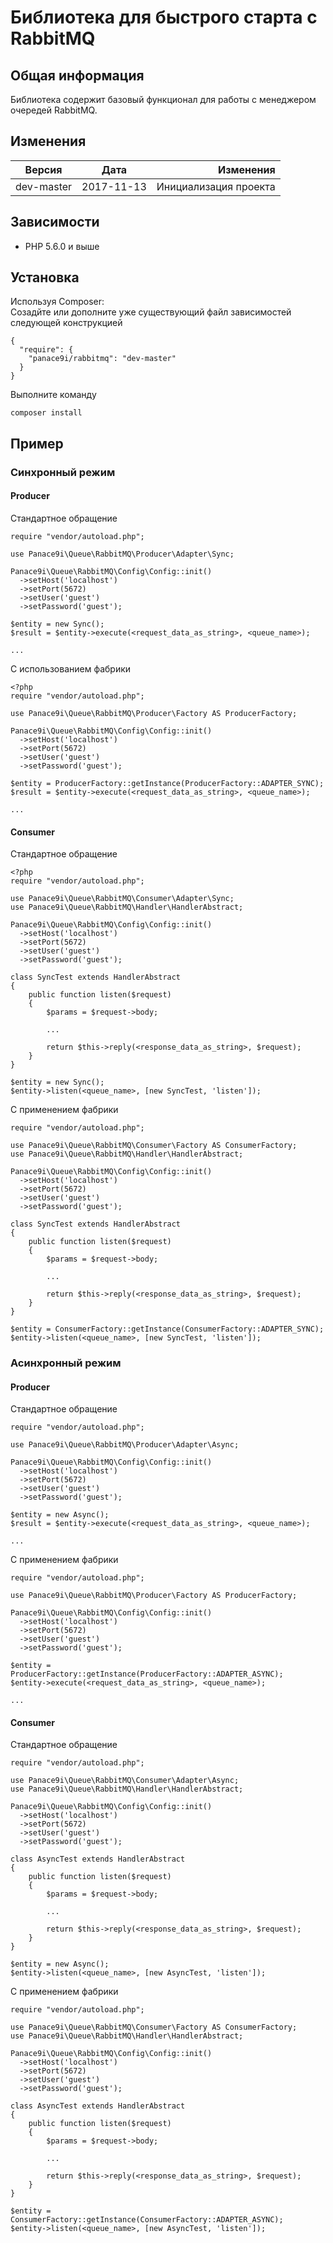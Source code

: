 # Библиотека для быстрого старта с RabbitMQ 

## Общая информация
Библиотека содержит базовый функционал для работы с менеджером очередей RabbitMQ. <br/>

## Изменения
| Версия   |      Дата     |  Изменения |
|----------|:-------------:|------:|
| dev-master |  2017-11-13 | Инициализация проекта |


## Зависимости
- PHP 5.6.0 и выше


## Установка
Используя Composer:<br/>
Созадйте или дополните уже существующий файл зависимостей следующей конструкцией

```
{
  "require": {
    "panace9i/rabbitmq": "dev-master"
  }
}
```
Выполните команду
```
composer install
```

## Пример

### Синхронный режим

#### Producer

Стандартное обращение
```
require "vendor/autoload.php";

use Panace9i\Queue\RabbitMQ\Producer\Adapter\Sync;

Panace9i\Queue\RabbitMQ\Config\Config::init()
  ->setHost('localhost')
  ->setPort(5672)
  ->setUser('guest')
  ->setPassword('guest');

$entity = new Sync();
$result = $entity->execute(<request_data_as_string>, <queue_name>);

...
```

С использованием фабрики
```
<?php
require "vendor/autoload.php";

use Panace9i\Queue\RabbitMQ\Producer\Factory AS ProducerFactory;

Panace9i\Queue\RabbitMQ\Config\Config::init()
  ->setHost('localhost')
  ->setPort(5672)
  ->setUser('guest')
  ->setPassword('guest');

$entity = ProducerFactory::getInstance(ProducerFactory::ADAPTER_SYNC);
$result = $entity->execute(<request_data_as_string>, <queue_name>);

...
```

#### Consumer

Стандартное обращение
```
<?php
require "vendor/autoload.php";

use Panace9i\Queue\RabbitMQ\Consumer\Adapter\Sync;
use Panace9i\Queue\RabbitMQ\Handler\HandlerAbstract;

Panace9i\Queue\RabbitMQ\Config\Config::init()
  ->setHost('localhost')
  ->setPort(5672)
  ->setUser('guest')
  ->setPassword('guest');

class SyncTest extends HandlerAbstract
{
    public function listen($request)
    {
        $params = $request->body;

        ...

        return $this->reply(<response_data_as_string>, $request);
    }
}

$entity = new Sync();
$entity->listen(<queue_name>, [new SyncTest, 'listen']);
```

С применением фабрики
```
require "vendor/autoload.php";

use Panace9i\Queue\RabbitMQ\Consumer\Factory AS ConsumerFactory;
use Panace9i\Queue\RabbitMQ\Handler\HandlerAbstract;

Panace9i\Queue\RabbitMQ\Config\Config::init()
  ->setHost('localhost')
  ->setPort(5672)
  ->setUser('guest')
  ->setPassword('guest');

class SyncTest extends HandlerAbstract
{
    public function listen($request)
    {
        $params = $request->body;

        ...

        return $this->reply(<response_data_as_string>, $request);
    }
}

$entity = ConsumerFactory::getInstance(ConsumerFactory::ADAPTER_SYNC);
$entity->listen(<queue_name>, [new SyncTest, 'listen']);
```


### Асинхронный режим

#### Producer

Стандартное обращение
```
require "vendor/autoload.php";

use Panace9i\Queue\RabbitMQ\Producer\Adapter\Async;

Panace9i\Queue\RabbitMQ\Config\Config::init()
  ->setHost('localhost')
  ->setPort(5672)
  ->setUser('guest')
  ->setPassword('guest');

$entity = new Async();
$result = $entity->execute(<request_data_as_string>, <queue_name>);

...
```

С применением фабрики
```
require "vendor/autoload.php";

use Panace9i\Queue\RabbitMQ\Producer\Factory AS ProducerFactory;

Panace9i\Queue\RabbitMQ\Config\Config::init()
  ->setHost('localhost')
  ->setPort(5672)
  ->setUser('guest')
  ->setPassword('guest');

$entity = ProducerFactory::getInstance(ProducerFactory::ADAPTER_ASYNC);
$entity->execute(<request_data_as_string>, <queue_name>);

...
```

#### Consumer

Стандартное обращение
```
require "vendor/autoload.php";

use Panace9i\Queue\RabbitMQ\Consumer\Adapter\Async;
use Panace9i\Queue\RabbitMQ\Handler\HandlerAbstract;

Panace9i\Queue\RabbitMQ\Config\Config::init()
  ->setHost('localhost')
  ->setPort(5672)
  ->setUser('guest')
  ->setPassword('guest');

class AsyncTest extends HandlerAbstract
{
    public function listen($request)
    {
        $params = $request->body;

        ...

        return $this->reply(<response_data_as_string>, $request);
    }
}

$entity = new Async();
$entity->listen(<queue_name>, [new AsyncTest, 'listen']);
```

С применением фабрики
```
require "vendor/autoload.php";

use Panace9i\Queue\RabbitMQ\Consumer\Factory AS ConsumerFactory;
use Panace9i\Queue\RabbitMQ\Handler\HandlerAbstract;

Panace9i\Queue\RabbitMQ\Config\Config::init()
  ->setHost('localhost')
  ->setPort(5672)
  ->setUser('guest')
  ->setPassword('guest');

class AsyncTest extends HandlerAbstract
{
    public function listen($request)
    {
        $params = $request->body;

        ...

        return $this->reply(<response_data_as_string>, $request);
    }
}

$entity = ConsumerFactory::getInstance(ConsumerFactory::ADAPTER_ASYNC);
$entity->listen(<queue_name>, [new AsyncTest, 'listen']);
```
